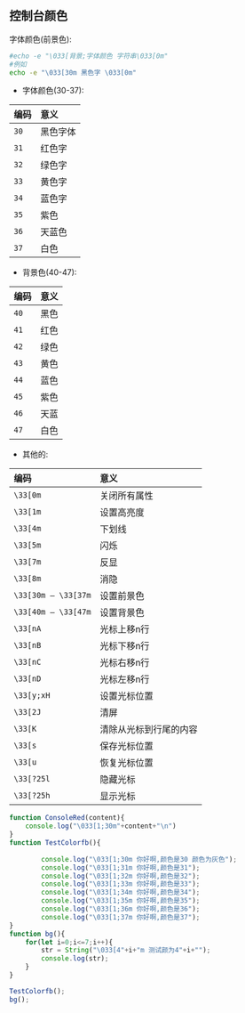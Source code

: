 ## 控制台颜色

字体颜色(前景色):
```bash
#echo -e "\033[背景;字体颜色 字符串\033[0m"
#例如
echo -e "\033[30m 黑色字 \033[0m"
```
* 字体颜色(30-37):
    
| 编码   | 意义   |      
|:-----|:-----|    
| `30` | 黑色字体 |    
| `31` | 红色字  |    
| `32` | 绿色字  |    
| `33` | 黄色字  |    
| `34` | 蓝色字  |    
| `35` | 紫色   |    
| `36` | 天蓝色  |    
| `37` | 白色   |    


* 背景色(40-47):

| 编码   | 意义 |        
|:-----|:---|    
| `40` | 黑色 |    
| `41` | 红色 |    
| `42` | 绿色 |    
| `43` | 黄色 |    
| `44` | 蓝色 |    
| `45` | 紫色 |    
| `46` | 天蓝 |    
| `47` | 白色 |    

* 其他的:

| 编码                  | 意义          |    
|:--------------------|:------------|    
| `\33[0m`            | 关闭所有属性      |    
| `\33[1m`            | 设置高亮度       |    
| `\33[4m`            | 下划线         |    
| `\33[5m`            | 闪烁          |    
| `\33[7m`            | 反显          |    
| `\33[8m`            | 消隐          |    
| `\33[30m — \33[37m` | 设置前景色       |    
| `\33[40m — \33[47m` | 设置背景色       |    
| `\33[nA`            | 光标上移n行      |    
| `\33[nB`            | 光标下移n行      |    
| `\33[nC `           | 光标右移n行      |    
| `\33[nD`            | 光标左移n行      |    
| `\33[y;xH`          | 设置光标位置      |    
| `\33[2J`            | 清屏          |    
| `\33[K`             | 清除从光标到行尾的内容 |    
| `\33[s`             | 保存光标位置      |    
| `\33[u`             | 恢复光标位置      |    
| `\33[?25l`          | 隐藏光标        |    
| `\33[?25h`          | 显示光标        |    


```js
function ConsoleRed(content){
    console.log("\033[1;30m"+content+"\n")
}
function TestColorfb(){
    
        console.log("\033[1;30m 你好啊,颜色是30 颜色为灰色");
        console.log("\033[1;31m 你好啊,颜色是31");
        console.log("\033[1;32m 你好啊,颜色是32");
        console.log("\033[1;33m 你好啊,颜色是33");
        console.log("\033[1;34m 你好啊,颜色是34");
        console.log("\033[1;35m 你好啊,颜色是35");
        console.log("\033[1;36m 你好啊,颜色是36");
        console.log("\033[1;37m 你好啊,颜色是37");
}
function bg(){
    for(let i=0;i<=7;i++){
        str = String("\033[4"+i+"m 测试颜为4"+i+"");
        console.log(str);
    }
}

TestColorfb();
bg();
```
